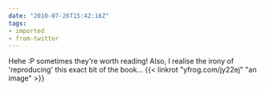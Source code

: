 ```yaml
---
date: "2010-07-26T15:42:16Z"
tags:
- imported
- from-twitter
---
```

Hehe :P sometimes they're worth reading\! Also, I realise the irony of 'reproducing' this exact bit of the book… {{< linkrot "yfrog.com/jy22ej" "an image" >}}
